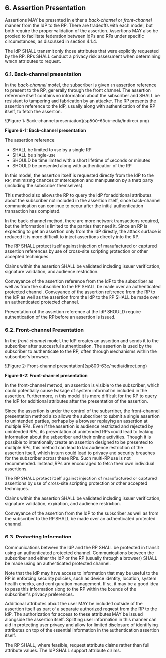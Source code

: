 <a name="sec6"></a>

## 6. Assertion Presentation

Assertions MAY be presented in either a *back-channel* or *front-channel* manner from the IdP to the RP. There are tradeoffs with each model, but both require the proper validation of the assertion. Assertions MAY also be proxied to facilitate federation between IdPs and RPs under specific circumstances, as discussed in section 4.1.4.

The IdP SHALL transmit only those attributes that were explicitly requested by the RP. RPs SHALL conduct a privacy risk assessment when determining which attributes to request. 

### 6.1. Back-channel presentation

In the *back-channel* model, the subscriber is given an assertion reference to present to the RP, generally through the front channel. The assertion reference itself contains no information about the subscriber and SHALL be resistant to tampering and fabrication by an attacker. The RP presents the assertion reference to the IdP, usually along with authentication of the RP itself, to fetch the assertion.

<a name="63cSec6-Figure1"></a>

<div class="text-center" markdown="1">
![Figure 1: Back-channel presentation](sp800-63c/media/indirect.png)

**Figure 6-1: Back-channel presentation**

</div>

The assertion reference:

 - SHALL be limited to use by a single RP
 - SHALL be single-use
 - SHOULD be time limited with a short lifetime of seconds or minutes
 - SHOULD be presented along with authentication of the RP

In this model, the assertion itself is requested directly from the IdP to the RP, minimizing chances of interception and manipulation by a third party (including the subscriber themselves).

This method also allows the RP to query the IdP for additional attributes about the subscriber not included in the assertion itself, since back-channel communication can continue to occur after the initial authentication transaction has completed.

In the back-channel method, there are more network transactions required, but the information is limited to the parties that need it. Since an RP is expecting to get an assertion only from the IdP directly, the attack surface is reduced it is more difficult to inject assertions directly into the RP.

The RP SHALL protect itself against injection of manufactured or captured assertion references by use of cross-site scripting protection or other accepted techniques. 

Claims within the assertion SHALL be validated including issuer verification, signature validation, and audience restriction.

Conveyance of the assertion reference from the IdP to the subscriber as well as from the subscriber to the RP SHALL be made over an authenticated protected channel. Conveyance of the assertion reference from the RP to the IdP as well as the assertion from the IdP to the RP SHALL be made over an authenticated protected channel.

Presentation of the assertion reference at the IdP SHOULD require authentication of the RP before an assertion is issued.

### 6.2. Front-channel Presentation

In the *front-channel* model, the IdP creates an assertion and sends it to the subscriber after successful authentication. The assertion is used by the subscriber to authenticate to the RP, often through mechanisms within the subscriber’s browser.


<a name="63cSec6-Figure2"></a>

<div class="text-center" markdown="1">
![Figure 2: Front-channel presentation](sp800-63c/media/direct.png)


**Figure 6-2: Front-channel presentation**

</div>

In the front-channel method, an assertion is visible to the subscriber, which could potentially cause leakage of system information included in the assertion. Furthermore, in this model it is more difficult for the RP to query the IdP for additional attributes after the presentation of the assertion.

Since the assertion is under the control of the subscriber, the front-channel presentation method also allows the subscriber to submit a single assertion to unintended parties, perhaps by a browser replaying an assertion at multiple RPs. Even if the assertion is audience restricted and rejected by unintended RPs, its presentation at unintended RPs could lead to leaking information about the subscriber and their online activities. Though it is possible to intentionally create an assertion designed to be presented to multiple RPs, this method can lead to lax audience restriction of the assertion itself, which in turn could lead to privacy and security breaches for the subscriber across these RPs. Such multi-RP use is not recommended. Instead, RPs are encouraged to fetch their own individual assertions.

The RP SHALL protect itself against injection of manufactured or captured assertions by use of cross-site scripting protection or other accepted techniques. 

Claims within the assertion SHALL be validated including issuer verification, signature validation, expiration, and audience restriction.

Conveyance of the assertion from the IdP to the subscriber as well as from the subscriber to the RP SHALL be made over an authenticated protected channel.

### 6.3. Protecting Information

Communications between the IdP and the RP SHALL be protected in transit using an authenticated protected channel. Communications between the subscriber and either the IdP or the RP (usually through a browser) SHALL be made using an authenticated protected channel.

Note that the IdP may have access to information that may be useful to the RP in enforcing security policies, such as device identity, location, system health checks, and configuration management. If so, it may be a good idea to pass this information along to the RP within the bounds of the subscriber's privacy preferences.

Additional attributes about the user MAY be included outside of the assertion itself as part of a separate authorized request from the RP to the IdP. The authorization for access to these attributes MAY be issued alongside the assertion itself. Splitting user information in this manner can aid in protecting user privacy and allow for limited disclosure of identifying attributes on top of the essential information in the authentication assertion itself.

The RP SHALL, where feasible, request attribute claims rather than full attribute values. The IdP SHALL support attribute claims.  

